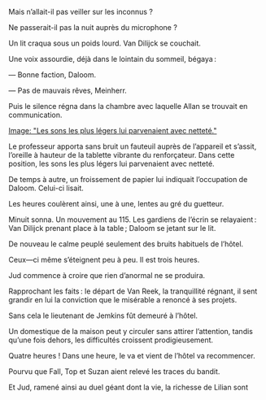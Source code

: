 Mais n’allait-il pas veiller sur les inconnus ?

Ne passerait-il pas la nuit auprès du microphone ?

Un lit craqua sous un poids lourd. Van Dilijck se couchait.

Une voix assourdie, déjà dans le lointain du sommeil, bégaya :

— Bonne faction, Daloom.

— Pas de mauvais rêves, Meinherr.

Puis le silence régna dans la chambre avec laquelle Allan se trouvait en
communication.

[Image: "Les sons les plus légers lui parvenaient avec netteté."](../images/1-page-355.JPG)

Le professeur apporta sans bruit un fauteuil auprès de l’appareil et s’assit,
l’oreille à hauteur de la tablette vibrante du renforçateur. Dans cette position,
les sons les plus légers lui parvenaient avec netteté.

De temps à autre, un froissement de papier lui indiquait l’occupation de Daloom.
Celui-ci lisait.

Les heures coulèrent ainsi, une à une, lentes au gré du guetteur.

Minuit sonna. Un mouvement au 115. Les gardiens de l’écrin se relayaient :
Van Dilijck prenant place à la table ; Daloom se jetant sur le lit.

De nouveau le calme peuplé seulement des bruits habituels de l’hôtel.

Ceux—ci même s’éteignent peu à peu. Il est trois heures.

Jud commence à croire que rien d’anormal ne se produira.

Rapprochant les faits : le départ de Van Reek, la tranquillité régnant, il
sent grandir en lui la conviction que le misérable a renoncé à ses projets.

Sans cela le lieutenant de Jemkins fût demeuré à l’hôtel.

Un domestique de la maison peut y circuler sans attirer l’attention, tandis
qu’une fois dehors, les difficultés croissent prodigieusement.

Quatre heures ! Dans une heure, le va et vient de l’hôtel va recommencer.

Pourvu que Fall, Top et Suzan aient relevé les traces du bandit.

Et Jud, ramené ainsi au duel géant dont la vie, la richesse de Lilian sont
